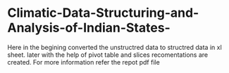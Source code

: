 # Climatic-Data-Structuring-and-Analysis-of-Indian-States-
Here in the begining converted the unstructred data to structred data in xl sheet. later with the help of pivot table and slices recomentations are created. For more information refer the repot pdf file
